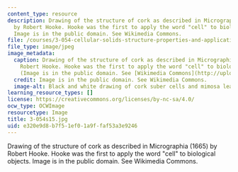 ```yaml
---
content_type: resource
description: Drawing of the structure of cork as described in Micrographia (1665)
  by Robert Hooke. Hooke was the first to apply the word "cell" to biological objects.
  Image is in the public domain. See Wikimedia Commons.
file: /courses/3-054-cellular-solids-structure-properties-and-applications-spring-2015/e320e9d8b7f51ef01a9ffaf53a3e9246_3-054s15.jpg
file_type: image/jpeg
image_metadata:
  caption: Drawing of the structure of cork as described in Micrographia (1665) by
    Robert Hooke. Hooke was the first to apply the word "cell" to biological objects.
    (Image is in the public domain. See [Wikimedia Commons](http://upload.wikimedia.org/wikipedia/commons/f/fe/RobertHookeMicrographia1665.jpg).)
  credit: Image is in the public domain. See Wikimedia Commons.
  image-alt: Black and white drawing of cork suber cells and mimosa leaves.
learning_resource_types: []
license: https://creativecommons.org/licenses/by-nc-sa/4.0/
ocw_type: OCWImage
resourcetype: Image
title: 3-054s15.jpg
uid: e320e9d8-b7f5-1ef0-1a9f-faf53a3e9246
---
```

Drawing of the structure of cork as described in Micrographia (1665) by Robert Hooke. Hooke was the first to apply the word "cell" to biological objects. Image is in the public domain. See Wikimedia Commons.
